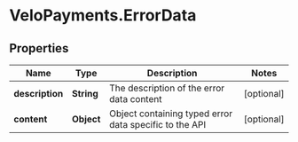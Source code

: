 # VeloPayments.ErrorData

## Properties

Name | Type | Description | Notes
------------ | ------------- | ------------- | -------------
**description** | **String** | The description of the error data content | [optional] 
**content** | **Object** | Object containing typed error data specific to the API | [optional] 


